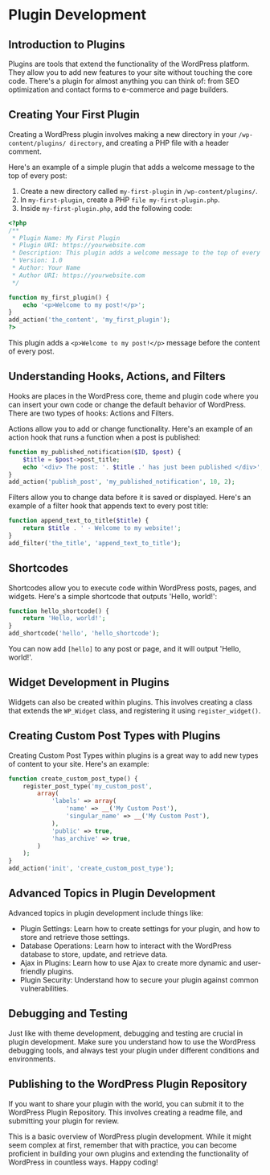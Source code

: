 # Plugin Development

## Introduction to Plugins

Plugins are tools that extend the functionality of the WordPress platform. They allow you to add new features to your site without touching the core code. There's a plugin for almost anything you can think of: from SEO optimization and contact forms to e-commerce and page builders.

## Creating Your First Plugin

Creating a WordPress plugin involves making a new directory in your `/wp-content/plugins/ directory`, and creating a PHP file with a header comment.

Here's an example of a simple plugin that adds a welcome message to the top of every post:

1. Create a new directory called `my-first-plugin` in `/wp-content/plugins/`.
2. In `my-first-plugin`, create a PHP `file my-first-plugin.php`.
3. Inside `my-first-plugin.php`, add the following code:

```php
<?php
/**
 * Plugin Name: My First Plugin
 * Plugin URI: https://yourwebsite.com
 * Description: This plugin adds a welcome message to the top of every post.
 * Version: 1.0
 * Author: Your Name
 * Author URI: https://yourwebsite.com
 */

function my_first_plugin() {
    echo '<p>Welcome to my post!</p>';
}
add_action('the_content', 'my_first_plugin');
?>
```

This plugin adds a `<p>Welcome to my post!</p>` message before the content of every post.

## Understanding Hooks, Actions, and Filters

Hooks are places in the WordPress core, theme and plugin code where you can insert your own code or change the default behavior of WordPress. There are two types of hooks: Actions and Filters.

Actions allow you to add or change functionality. Here's an example of an action hook that runs a function when a post is published:

```php
function my_published_notification($ID, $post) {
    $title = $post->post_title;
    echo '<div> The post: '. $title .' has just been published </div>';
}
add_action('publish_post', 'my_published_notification', 10, 2);
```

Filters allow you to change data before it is saved or displayed. Here's an example of a filter hook that appends text to every post title:

```php
function append_text_to_title($title) {
    return $title . ' - Welcome to my website!';
}
add_filter('the_title', 'append_text_to_title');
```

## Shortcodes

Shortcodes allow you to execute code within WordPress posts, pages, and widgets. Here's a simple shortcode that outputs 'Hello, world!':

```php
function hello_shortcode() {
    return 'Hello, world!';
}
add_shortcode('hello', 'hello_shortcode');
```

You can now add `[hello]` to any post or page, and it will output 'Hello, world!'.

## Widget Development in Plugins

Widgets can also be created within plugins. This involves creating a class that extends the `WP_Widget` class, and registering it using `register_widget()`.

## Creating Custom Post Types with Plugins

Creating Custom Post Types within plugins is a great way to add new types of content to your site. Here's an example:

```php
function create_custom_post_type() {
    register_post_type('my_custom_post',
        array(
            'labels' => array(
                'name' => __('My Custom Post'),
                'singular_name' => __('My Custom Post'),
            ),
            'public' => true,
            'has_archive' => true,
        )
    );
}
add_action('init', 'create_custom_post_type');
```

## Advanced Topics in Plugin Development

Advanced topics in plugin development include things like:

- Plugin Settings: Learn how to create settings for your plugin, and how to store and retrieve those settings.
- Database Operations: Learn how to interact with the WordPress database to store, update, and retrieve data.
- Ajax in Plugins: Learn how to use Ajax to create more dynamic and user-friendly plugins.
- Plugin Security: Understand how to secure your plugin against common vulnerabilities.

## Debugging and Testing

Just like with theme development, debugging and testing are crucial in plugin development. Make sure you understand how to use the WordPress debugging tools, and always test your plugin under different conditions and environments.

## Publishing to the WordPress Plugin Repository

If you want to share your plugin with the world, you can submit it to the WordPress Plugin Repository. This involves creating a readme file, and submitting your plugin for review.

This is a basic overview of WordPress plugin development. While it might seem complex at first, remember that with practice, you can become proficient in building your own plugins and extending the functionality of WordPress in countless ways. Happy coding!